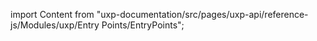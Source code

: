 
import Content from "uxp-documentation/src/pages/uxp-api/reference-js/Modules/uxp/Entry Points/EntryPoints";

<Content query="product=photoshop"/>
